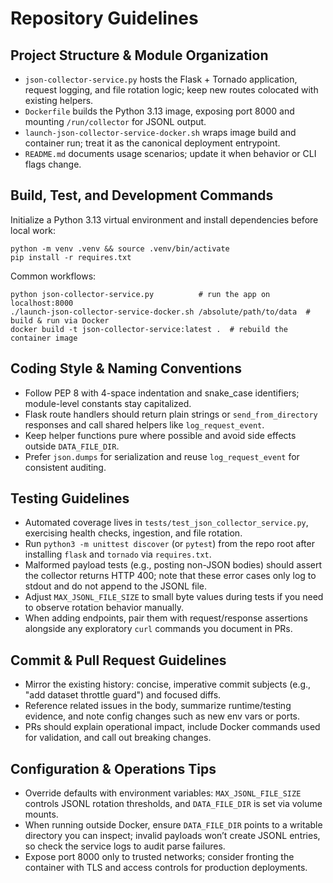 # Repository Guidelines

## Project Structure & Module Organization
- `json-collector-service.py` hosts the Flask + Tornado application, request logging, and file rotation logic; keep new routes colocated with existing helpers.
- `Dockerfile` builds the Python 3.13 image, exposing port 8000 and mounting `/run/collector` for JSONL output.
- `launch-json-collector-service-docker.sh` wraps image build and container run; treat it as the canonical deployment entrypoint.
- `README.md` documents usage scenarios; update it when behavior or CLI flags change.

## Build, Test, and Development Commands
Initialize a Python 3.13 virtual environment and install dependencies before local work:
```shell
python -m venv .venv && source .venv/bin/activate
pip install -r requires.txt
```
Common workflows:
```shell
python json-collector-service.py          # run the app on localhost:8000
./launch-json-collector-service-docker.sh /absolute/path/to/data  # build & run via Docker
docker build -t json-collector-service:latest .  # rebuild the container image
```

## Coding Style & Naming Conventions
- Follow PEP 8 with 4-space indentation and snake_case identifiers; module-level constants stay capitalized.
- Flask route handlers should return plain strings or `send_from_directory` responses and call shared helpers like `log_request_event`.
- Keep helper functions pure where possible and avoid side effects outside `DATA_FILE_DIR`.
- Prefer `json.dumps` for serialization and reuse `log_request_event` for consistent auditing.

## Testing Guidelines
- Automated coverage lives in `tests/test_json_collector_service.py`, exercising health checks, ingestion, and file rotation.
- Run `python3 -m unittest discover` (or `pytest`) from the repo root after installing `flask` and `tornado` via `requires.txt`.
- Malformed payload tests (e.g., posting non-JSON bodies) should assert the collector returns HTTP 400; note that these error cases only log to stdout and do not append to the JSONL file.
- Adjust `MAX_JSONL_FILE_SIZE` to small byte values during tests if you need to observe rotation behavior manually.
- When adding endpoints, pair them with request/response assertions alongside any exploratory `curl` commands you document in PRs.

## Commit & Pull Request Guidelines
- Mirror the existing history: concise, imperative commit subjects (e.g., "add dataset throttle guard") and focused diffs.
- Reference related issues in the body, summarize runtime/testing evidence, and note config changes such as new env vars or ports.
- PRs should explain operational impact, include Docker commands used for validation, and call out breaking changes.

## Configuration & Operations Tips
- Override defaults with environment variables: `MAX_JSONL_FILE_SIZE` controls JSONL rotation thresholds, and `DATA_FILE_DIR` is set via volume mounts.
- When running outside Docker, ensure `DATA_FILE_DIR` points to a writable directory you can inspect; invalid payloads won’t create JSONL entries, so check the service logs to audit parse failures.
- Expose port 8000 only to trusted networks; consider fronting the container with TLS and access controls for production deployments.
